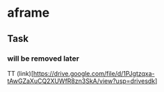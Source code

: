 # aframe

## Task
### will be removed later

TT (link)[https://drive.google.com/file/d/1PJgtzqxa-tAwGZaXuCQ2XUWfR8zn3SkA/view?usp=drivesdk]

